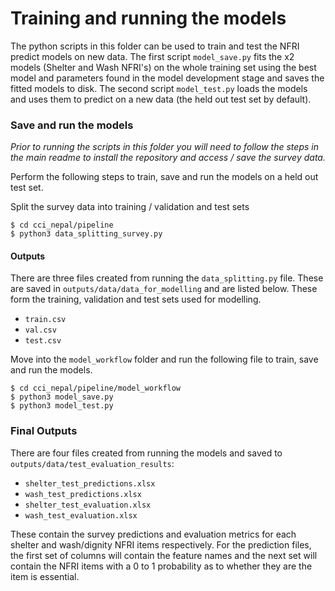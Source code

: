 # Training and running the models

The python scripts in this folder can be used to train and test the NFRI predict models on new data. The first script `model_save.py` fits the x2 models (Shelter and Wash NFRI's) on the whole training set using the best model and parameters found in the model development stage and saves the fitted models to disk. The second script `model_test.py` loads the models and uses them to predict on a new data (the held out test set by default). 

### Save and run the models

*Prior to running the scripts in this folder you will need to follow the steps in the main readme to install the repository and access / save the survey data.*

Perform the following steps to train, save and run the models on a held out test set. 

Split the survey data into training / validation and test sets

```shell
$ cd cci_nepal/pipeline
$ python3 data_splitting_survey.py
```

#### Outputs

There are three files created from running the `data_splitting.py` file. These are saved in `outputs/data/data_for_modelling` and are listed below. These form the training, validation and test sets used for modelling.

- `train.csv`
- `val.csv`
- `test.csv`

Move into the `model_workflow` folder and run the following file to train, save and run the models.

```shell
$ cd cci_nepal/pipeline/model_workflow
$ python3 model_save.py
$ python3 model_test.py
```

### Final Outputs

There are four files created from running the models and saved to `outputs/data/test_evaluation_results`:

- `shelter_test_predictions.xlsx`
- `wash_test_predictions.xlsx`
- `shelter_test_evaluation.xlsx`
- `wash_test_evaluation.xlsx`

These contain the survey predictions and evaluation metrics for each shelter and wash/dignity NFRI items respectively. For the prediction files, the first set of columns will contain the feature names and the next set will contain the NFRI items with a 0 to 1 probability as to whether they are the item is essential.
